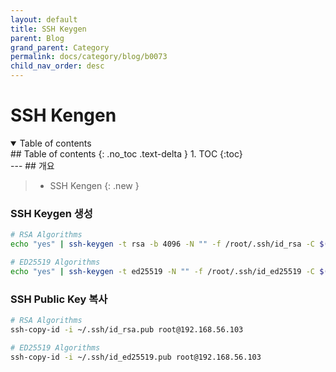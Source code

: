 ```yaml
---
layout: default
title: SSH Keygen
parent: Blog
grand_parent: Category
permalink: docs/category/blog/b0073
child_nav_order: desc
---
```

# SSH Kengen
<details open markdown="block">
  <summary>
    Table of contents
  </summary>
  ## Table of contents
  {: .no_toc .text-delta }
1. TOC
{:toc}
</details>
---
## 개요

> - SSH Kengen
{: .new }

### SSH Keygen 생성

```bash
# RSA Algorithms
echo "yes" | ssh-keygen -t rsa -b 4096 -N "" -f /root/.ssh/id_rsa -C $(hostname -s)
```

```bash
# ED25519 Algorithms
echo "yes" | ssh-keygen -t ed25519 -N "" -f /root/.ssh/id_ed25519 -C $(hostname -s)
```

### SSH Public Key 복사

```bash
# RSA Algorithms
ssh-copy-id -i ~/.ssh/id_rsa.pub root@192.168.56.103
```

```bash
# ED25519 Algorithms
ssh-copy-id -i ~/.ssh/id_ed25519.pub root@192.168.56.103
```
